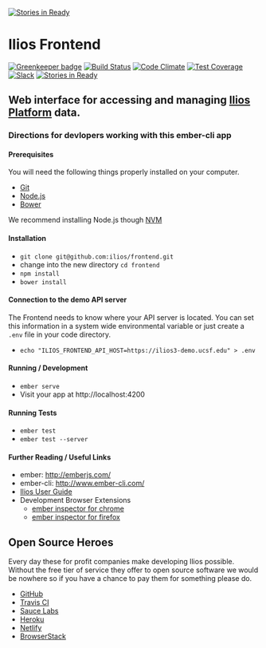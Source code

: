 [![Stories in Ready](https://badge.waffle.io/ilios/frontend.png?label=ready&title=Ready)](https://waffle.io/ilios/frontend)
# Ilios Frontend

[![Greenkeeper badge](https://badges.greenkeeper.io/ilios/frontend.svg)](https://greenkeeper.io/)
[![Build Status](https://travis-ci.org/ilios/frontend.svg?branch=master)](https://travis-ci.org/ilios/frontend)
[![Code Climate](https://codeclimate.com/github/ilios/frontend/badges/gpa.svg)](https://codeclimate.com/github/ilios/frontend)
[![Test Coverage](https://codeclimate.com/github/ilios/frontend/badges/coverage.svg)](https://codeclimate.com/github/ilios/frontend/coverage)
[![Slack](https://ilios-slack.herokuapp.com/badge.svg)](https://ilios-slack.herokuapp.com/)
[![Stories in Ready](https://badge.waffle.io/ilios/frontend.png?label=ready&title=Ready)](https://waffle.io/ilios/frontend)

## Web interface for accessing and managing [Ilios Platform](https://github.com/ilios/ilios) data.

### Directions for devlopers working with this ember-cli app

#### Prerequisites

You will need the following things properly installed on your computer.

* [Git](https://git-scm.com/)
* [Node.js](https://nodejs.org/)
* [Bower](https://bower.io/)

We recommend installing Node.js though [NVM](https://github.com/creationix/nvm#installation)

#### Installation

* `git clone git@github.com:ilios/frontend.git`
* change into the new directory `cd frontend`
* `npm install`
* `bower install`

#### Connection to the demo API server

The Frontend needs to know where your API server is located.  You can set this information in a system wide
environmental variable or just create a `.env` file in your code directory.
* `echo "ILIOS_FRONTEND_API_HOST=https://ilios3-demo.ucsf.edu" > .env`

#### Running / Development

* `ember serve`
* Visit your app at http://localhost:4200

#### Running Tests

* `ember test`
* `ember test --server`

#### Further Reading / Useful Links

* ember: http://emberjs.com/
* ember-cli: http://www.ember-cli.com/
* [Ilios User Guide](https://www.gitbook.com/book/iliosproject/ilios-user-guide/details)
* Development Browser Extensions
  * [ember inspector for chrome](https://chrome.google.com/webstore/detail/ember-inspector/bmdblncegkenkacieihfhpjfppoconhi)
  * [ember inspector for firefox](https://addons.mozilla.org/en-US/firefox/addon/ember-inspector/)

## Open Source Heroes

Every day these for profit companies make developing Ilios possible.  Without the free tier of service they offer to
open source software we would be nowhere so if you have a chance to pay them for something please do.

- [GitHub](https://github.com)
- [Travis CI](https://travis-ci.org/)  
- [Sauce Labs](https://saucelabs.com/)
- [Heroku](https://www.heroku.com)
- [Netlify](https://www.netlify.com)
- [BrowserStack](https://www.browserstack.com)
